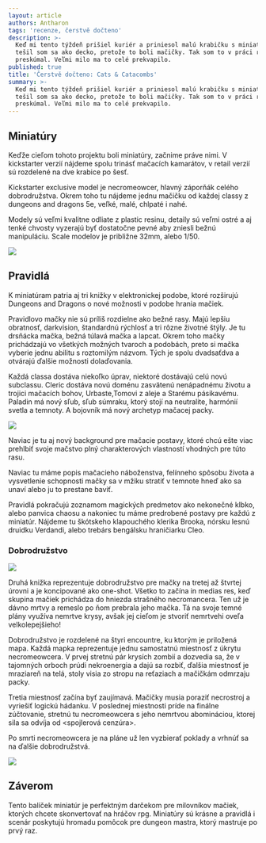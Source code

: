 ```yaml
---
layout: article
authors: Antharon
tags: 'recenze, čerstvě dočteno'
description: >-
  Keď mi tento týždeň prišiel kuriér a priniesol malú krabičku s miniatúrami,
  tešil som sa ako decko, pretože to boli mačičky. Tak som to v práci rozbalil a
  preskúmal. Veľmi milo ma to celé prekvapilo.
published: true
title: 'Čerstvě dočteno: Cats & Catacombs'
summary: >-
  Keď mi tento týždeň prišiel kuriér a priniesol malú krabičku s miniatúrami,
  tešil som sa ako decko, pretože to boli mačičky. Tak som to v práci rozbalil a
  preskúmal. Veľmi milo ma to celé prekvapilo.
---
```


## Miniatúry

Keďže cieľom tohoto projektu boli miniatúry, začnime práve nimi. V kickstarter verzií nájdeme spolu trinásť mačacích kamarátov, v retail verzií sú rozdelené na dve krabice po šesť.

Kickstarter exclusive model je necromeowcer, hlavný záporňák celého dobrodružstva. Okrem toho tu nájdeme jednu mačičku od každej classy z dungeons and dragons 5e, veľké, malé, chlpaté i nahé.

Modely sú veľmi kvalitne odliate z plastic resinu, detaily sú veľmi ostré a aj tenké chvosty vyzerajú byť dostatočne pevné aby zniesli bežnú manipuláciu. Scale modelov je približne 32mm, alebo 1/50.

![]({{site.baseurl}}/75/87209226_1296058323932252_2720348060977725440_n.jpg)

## Pravidlá

K miniatúram patria aj tri knižky v elektronickej podobe, ktoré rozširujú Dungeons and Dragons o nové možnosti v podobe hrania mačiek.

Pravidlovo mačky nie sú príliš rozdielne ako bežné rasy. Majú lepšiu obratnosť, darkvision, štandardnú rýchlosť a tri rôzne životné štýly. Je tu drsňácka mačka, bežná túlavá mačka a lapcat. Okrem toho mačky prichádzajú vo všetkých možných tvaroch a podobách, preto si mačka vyberie jednu abilitu s roztomilým názvom. Tých je spolu dvadsaťdva a otvárajú ďalšie možnosti dolaďovania.

Každá classa dostáva niekoľko úprav, niektoré dostávajú celú novú subclassu. Cleric dostáva novú doménu zasvätenú nenápadnému životu a trojici mačacích bohov, Urbaste,Tomovi z aleje a Starému pásikavému. Paladin má nový sľub, sľub súmraku, ktorý stojí na neutralite, harmónií svetla a temnoty. A bojovník má nový archetyp mačacej packy.

![]({{site.baseurl}}/75/CaC2.jpg)
<p></p>

Naviac je tu aj nový background pre mačacie postavy, ktoré chcú ešte viac prehlbiť svoje mačstvo plný charakterových vlastností vhodných pre túto rasu.

Naviac tu máme popis mačacieho náboženstva, felínneho spôsobu života a vysvetlenie schopnosti mačky sa v mžiku stratiť v temnote hneď ako sa unaví alebo ju to prestane baviť.

Pravidlá pokračujú zoznamom magických predmetov ako nekonečné klbko, alebo panvica chaosu a nakoniec tu máme predrobené postavy pre každú z miniatúr. Nájdeme tu škótskeho klapouchého klerika Brooka, nórsku lesnú druidku Verdandi, alebo trebárs bengálsku hraničiarku Cleo.

### Dobrodružstvo

![]({{site.baseurl}}/75/CaC1.jpg)

Druhá knižka reprezentuje dobrodružstvo pre mačky na tretej až štvrtej úrovni a je koncipované ako one-shot. Všetko to začína in medias res, keď skupina mačiek prichádza do hniezda strašného necromancera. Ten už je dávno mrtvy a remeslo po ňom prebrala jeho mačka. Tá na svoje temné plány využíva nemrtve krysy, avšak jej cieľom je stvoriť nemrtvehi oveľa velkolepejšieho!

Dobrodružstvo je rozdelené na štyri encountre, ku ktorým je priložená mapa. Každá mapka reprezentuje jednu samostatnú miestnosť z úkrytu necromeowcera. V prvej stretnú pár krysích zombií a dozvedia sa, že v tajomných orboch prúdi nekroenergia a dajú sa rozbiť, ďalšia miestnosť je mraziareň na telá, stoly visia zo stropu na reťaziach a mačičkám odmrzaju packy.

Tretia miestnosť začína byť zaujímavá. Mačičky musia poraziť necrostroj a vyriešiť logickú hádanku. V poslednej miestnosti príde na finálne zúčtovanie, stretnú tu necromeowcera s jeho nemrtvou abomináciou, ktorej sila sa odvíja od <spojlerová cenzúra>.

Po smrti necromeowcera je na pláne už len vyzbierať poklady a vrhnúť sa na ďalšie dobrodružstvá.

![]({{site.baseurl}}/75/CaC3.jpg)

## Záverom

Tento balíček miniatúr je perfektným darčekom pre milovníkov mačiek, ktorých chcete skonvertovať na hráčov rpg. Miniatúry sú krásne a pravidlá i scenár poskytujú hromadu pomôcok pre dungeon mastra, ktorý mastruje po prvý raz.

